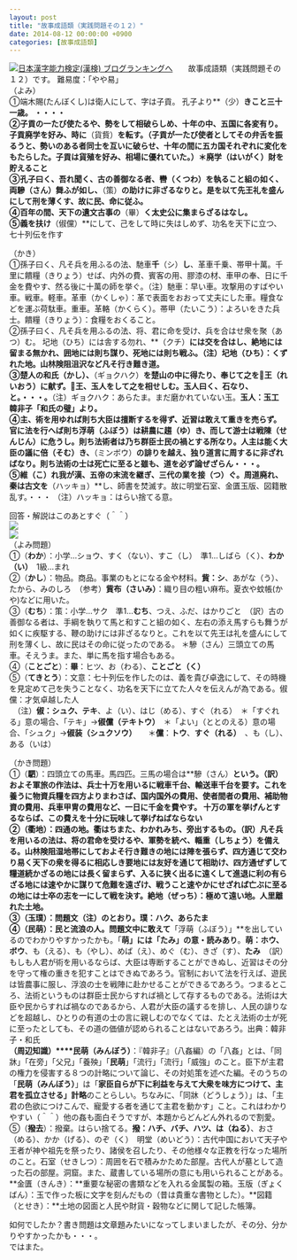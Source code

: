 ```yaml
---
layout: post
title: "故事成語類（実践問題その１２）"
date: 2014-08-12 00:00:00 +0900
categories: [故事成語類]
---
```


[![](/syuusyuu9701/assets/images/故事成語類（実践問題その１２）-br_c_3028_1.gif)](http://blog.with2.net/link.php?1659096:3028 "日本漢字能力検定(漢検) ブログランキングへ")[日本漢字能力検定(漢検) ブログランキングへ](http://blog.with2.net/link.php?1659096:3028)　　故事成語類（実践問題その１２）です。 難易度：「やや易」  
（よみ）  
①端木賜(たんぼくし)は衛人にして、字は子貢。 孔子より**（少）**きこと三十一歳。 ・・・・  
②子貢の一たび使たるや、勢をして相破らしめ、十年の中、五国に各変有り。子貢廃学を好み、時に**（貨貲）**を転す。（子貢が一たび使者としてその弁舌を振るうと、勢いのある者同士を互いに破らせ、十年の間に五カ国それぞれに変化をもたらした。子貢は貨殖を好み、相場に優れていた。）＊廃学（はいがく）財を貯えること  
③孔子曰く、吾れ聞く、古の善御なる者、轡（くつわ）を執ること組の如く、両驂（さん）舞ふが如し、**（策）**の助けに非ざるなりと。是を以て先王礼を盛んにして刑を薄くす、故に民、命に従ふ。   
④百年の間、天下の遺文古事の**（畢）**く太史公に集まらざるはなし。   
⑤義を扶け**（俶儻）**にして、己をして時に失はしめず、功名を天下に立つ、七十列伝を作す　  
  
（かき）  
①孫子曰く、凡そ兵を用ふるの法、馳車**千**（シ）**し**、革車千乗、帯甲十萬。千里に饋糧（きりょう）せば、内外の費、賓客の用、膠漆の材、車甲の奉、日に千金を費やす、然る後に十萬の師を挙ぐ。（注）馳車：早い車。攻撃用のすばやい車。戦車。軽車。革車（かくしゃ）：革で表面をおおって丈夫にした車。糧食などを運ぶ荷駄車。重車。革輅（かくらく）。帯甲（たいこう）：よろいをきた兵士。饋糧（きりょう）：食糧をおくること。  
②孫子曰く、凡そ兵を用ふるの法、将、君に命を受け、兵を合はせ衆を聚（あつ）む。 圮地（ひち）には舎する勿れ、**（クチ）**には交を合はし、絶地には留まる無かれ、囲地には則ち謀り、死地には則ち戦ふ。（注）圮地（ひち）：くずれた地。山林険阻沮沢など凡そ行き難き道。  
③楚人の和氏（かし）、**（ギョクハク）**を楚山の中に得たり、奉じて之を王（れいおう）に献ず。王、玉人をして之を相せしむ。玉人曰く、石なり、と。・・・。**（注）ギョクハク：あらたま。まだ磨かれていない玉。**玉人：玉工　韓非子「和氏の璧」より。  
④主、術を用ゆれば則ち大臣は擅断するを得ず、近習は敢えて重きを売らず。官に法を行へば則ち浮萌（ふぼう）は耕農に趨（ゆ）き、而して游士は戦陳（せんじん）に危うし。則ち法術者は乃ち群臣士民の禍とする所なり。人主は能く大臣の議に倍（そむ）き、**（ミンボウ）**の誹りを越え、独り道言に周するに非ざればなり。則ち法術の士は死亡に至ると雖も、道を必ず論ぜざらん・・・。   
⑤維（こ）れ我が漢、五帝の末流を継ぎ、三代の業を接（つ）ぐ。周道廃れ、秦は古文を**（ハッキョ）**し、師書を焚滅す。故に明堂石室、金匱玉版、図籍散乱す。・・・ （注）ハッキョ：はらい捨てる意。  
  
回答・解説はこのあとすぐ（＾＾）  
![](https://blogimg.goo.ne.jp/user_image/13/c3/31352d1c5f57c28d459a324871590244.jpg)  
![](https://blogimg.goo.ne.jp/user_image/0d/ec/2026f757d1ccc8ef1f63b49d5c70a13e.jpg)  
（よみ問題）  
①（**わか**）：小学…ショウ、すく（ない）、すこ（し）　準1…しばら（く）、**わか（い）**　1級…まれ  
②（**かし**）：物品。商品。事業のもとになる金や材料。**貲：シ**、あがな（う）、たから、みのしろ　（参考）**貲布（さいみ）**：織り目の粗い麻布。夏衣や蚊帳(かや)などに用いた。  
③（**むち**）：策：小学…サク　準1…**むち**、つえ、ふだ、はかりごと　（訳）古の善御なる者は、手綱を執りて馬と和すこと組の如く、左右の添え馬すらも舞うが如くに疾駆する、鞭の助けには非ざるなりと。これを以て先王は礼を盛んにして刑を薄くし、故に民はその命に従ったのである。 ＊驂（さん）三頭立ての馬車。そえうま。また、単に馬を指す場合もある。  
④（**ことごと**）：**畢**：ヒツ、お（わる）、**ことごと（く）**  
⑤（**てきとう**）：文意：七十列伝を作したのは、義を貴び卓逸にして、その時機を見定めて己を失うことなく、功名を天下に立てた人々を伝えんが為である。俶儻：才気卓越した人  
　（注）**俶：シュク、テキ**、よ（い）、はじ（める）、すぐ（れる）　＊「すぐれる」意の場合、「テキ」→**俶儻（テキトウ）**　＊「よい」（ととのえる）意の場合、「シュク」→**俶装（シュクソウ）**　　＊**儻**：**トウ**、**すぐ（れる）**　、も（し）、ある（いは）  
  
（かき問題）  
①（**駟**）：四頭立ての馬車。馬四匹。三馬の場合は**驂（さん）**という。（訳）およそ軍旅の作法は、兵士十万を用いるに戦車千台、輸送車千台を要す。これを養うに物資兵糧を四方よりまわさば、国内国外の費用、使者間者の費用、補助物資の費用、兵車甲冑の費用など、一日に千金を費やす。 十万の軍を挙げんとするならば、この費えを十分に玩味して挙げねばならない  
②（**衢地**）：四通の地。衢はちまた、わかれみち、旁出するもの。（訳）凡そ兵を用いるの法は、将の君命を受けるや、軍勢を統べ、輜重（しちょう）を備える。山林険阻湿地帯にしておよそ行き難きの地には陣を張らず、四方通じて交わり易く天下の衆を得るに相応しき要地には友好を通じて相助け、四方通ぜずして糧道続かざるの地には長く留まらず、入るに狭く出るに遠くして進退に利の有らざる地には速やかに謀りて危難を遠ざけ、戦うこと速やかにせざれば亡ぶに至るの地には士卒の志を一にして戦を決す。絶地（ぜっち）：極めて遠い地。人里離れた土地。  
③（**玉璞**）：問題文（注）のとおり。**璞：ハク、あらたま**  
④（**民萌**）：民と流浪の人。問題文中に敢えて**「浮萌（ふぼう）」**を出しているのでわかりやすかったかも。「**萌」には「たみ」の意・読みあり**。**萌：ホウ、ボウ**、も（える）、も（やし）、めば（え）、めぐ（む）、きざ（す）、**たみ**　（訳）もしも人君が術を用いるならば、大臣は専断することができぬし、近習はその分を守って権の重きを犯すことはできぬであろう。官制において法を行えば、遊民は皆農事に服し、浮浪の士を戦陣に赴かせることができるであろう。つまるところ、法術というものは群臣士民からすれば禍として存するものである。法術は大臣や民からすれば禍なのであるから、人君が大臣の議するを排し、人民の誹りなどを超越し、ひとりの有道の士の言に親しむのでなくては、たとえ法術の士が死に至ったとしても、その道の価値が認められることはないであろう。出典：韓非子・和氏  
**（周辺知識）****民萌（みんぼう）**：『韓非子』（八姦編）の「八姦」とは、「同牀」「在旁」「父兄」「養殃」「**民萌**」「流行」「流行」「威強」のこと。臣下が主君の権力を侵害する８つの計略について論じ、その対処策を述べた編。そのうちの「**民萌（みんぼう）**」は「**家臣自らが下に利益を与えて大衆を味方につけて、主君を孤立させる」計略**のことらしい。ちなみに、「同牀（どうしょう）」は、「主君の色欲につけこんで、寵愛する者を通じて主君を動かす」こと。これはわかりやすい（＾＾）他の姦も面白そうですが、本題からどんどん外れるので割愛。  
⑤（**撥去**）：撥棄。はらい捨てる。**撥：ハチ、バチ、ハツ、は（ねる）**、おさ（める）、かか（げる）、のぞ（く）　明堂（めいどう）：古代中国において天子や王者が神や祖先を祭ったり、諸侯を召したり、その他様々な正教を行なった場所のこと。石室（せきしつ）：周囲を石で積みかためた部屋。古代人が墓として造った石の部屋。洞窟。また、蔵書している場所の意にも用いられることがある。**金匱（きんき）：**重要な秘密の書類などを入れる金属製の箱。玉版（ぎょくばん）：玉で作った板に文字を刻んだもの（昔は貴重な書物とした）。**図籍（とせき）：**土地の図面と人民や財貨・穀物などに関して記した帳簿。  
  
如何でしたか？書き問題は文章題みたいになってしまいましたが、その分、分かりやすかったかも・・・。  
ではまた。  
  